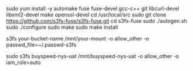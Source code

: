 sudo yum install -y automake fuse fuse-devel gcc-c++ git libcurl-devel libxml2-devel make openssl-devel
cd /usr/local/src
sudo git clone https://github.com/s3fs-fuse/s3fs-fuse.git
cd s3fs-fuse
sudo ./autogen.sh
sudo ./configure
sudo make
sudo make install


s3fs your-bucket-name /mnt/your-mount -o allow_other -o passwd_file=~/.passwd-s3fs


sudo s3fs buyspeed-nys-uat /mnt/buyspeed-nys-uat -o allow_other -o iam_role=auto
